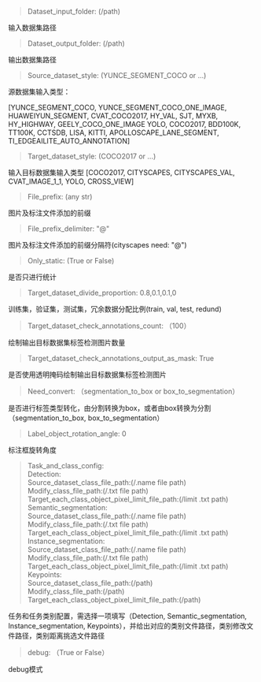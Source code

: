 <!--
 * @Description: 
 * @Version: 
 * @Author: Leidi
 * @Date: 2022-07-19 14:53:07
 * @LastEditors: Leidi
 * @LastEditTime: 2022-07-19 15:50:56
-->
> Dataset_input_folder: (/path)

输入数据集路径

> Dataset_output_folder: (/path)

输出数据集路径

> Source_dataset_style: (YUNCE_SEGMENT_COCO or ...)

源数据集输入类型：

[YUNCE_SEGMENT_COCO, YUNCE_SEGMENT_COCO_ONE_IMAGE, HUAWEIYUN_SEGMENT, CVAT_COCO2017, HY_VAL, SJT, MYXB, HY_HIGHWAY, GEELY_COCO_ONE_IMAGE YOLO, COCO2017, BDD100K, TT100K, CCTSDB, LISA, KITTI, APOLLOSCAPE_LANE_SEGMENT, TI_EDGEAILITE_AUTO_ANNOTATION]

> Target_dataset_style: (COCO2017 or ...)

输入目标数据集输入类型
[COCO2017, CITYSCAPES, CITYSCAPES_VAL, CVAT_IMAGE_1_1, YOLO, CROSS_VIEW]

> File_prefix: (any str)

图片及标注文件添加的前缀

> File_prefix_delimiter: "@"

图片及标注文件添加的前缀分隔符(cityscapes need: "@")

> Only_static: (True or False)

是否只进行统计

> Target_dataset_divide_proportion: 0.8,0.1,0.1,0

训练集，验证集，测试集，冗余数据分配比例(train, val, test, redund)

> Target_dataset_check_annotations_count: （100）

绘制输出目标数据集标签检测图片数量

> Target_dataset_check_annotations_output_as_mask: True

是否使用透明掩码绘制输出目标数据集标签检测图片

> Need_convert: （segmentation_to_box or box_to_segmentation）

是否进行标签类型转化，由分割转换为box，或者由box转换为分割（segmentation_to_box, box_to_segmentation）

> Label_object_rotation_angle: 0

标注框旋转角度

> Task_and_class_config:  
   Detection:  
     Source_dataset_class_file_path:(/.name file path)  
     Modify_class_file_path:(/.txt file path)  
     Target_each_class_object_pixel_limit_file_path:(/limit .txt path)  
   Semantic_segmentation:  
    Source_dataset_class_file_path:(/.name file path)  
     Modify_class_file_path:(/.txt file path)  
     Target_each_class_object_pixel_limit_file_path:(/limit .txt path)  
   Instance_segmentation:  
     Source_dataset_class_file_path:(/.name file path)  
     Modify_class_file_path:(/.txt file path)  
     Target_each_class_object_pixel_limit_file_path:(/limit .txt path)  
   Keypoints:  
     Source_dataset_class_file_path:(/path)  
     Modify_class_file_path:(/path)  
     Target_each_class_object_pixel_limit_file_path:(/path)  

任务和任务类别配置，需选择一项填写（Detection, Semantic_segmentation, Instance_segmentation, Keypoints），并给出对应的类别文件路径，类别修改文件路径，类别距离挑选文件路径

> debug: （True or False）

debug模式
